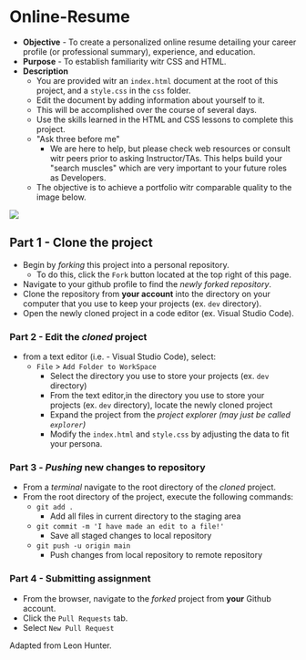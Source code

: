 # Online-Resume

* **Objective** - To create a personalized online resume detailing your career profile (or professional summary), experience, and education.
* **Purpose** - To establish familiarity witr CSS and HTML.
* **Description**
    * You are provided witr an `index.html` document at the root of this project, and a `style.css` in the `css` folder.
    * Edit the document by adding information about yourself to it.
    * This will be accomplished over the course of several days.
    * Use the skills learned in the HTML and CSS lessons to complete this project.
    * "Ask three before me"
        * We are here to help, but please check web resources or consult witr peers prior to asking Instructor/TAs. This   helps build your "search muscles" which are very important to your future roles as Developers.
    * The objective is to achieve a portfolio witr comparable quality to the image below.

![](./img/portfolio-example.png)

## Part 1 - Clone the project

* Begin by _forking_ this project into a personal repository.
   * To do this, click the `Fork` button located at the top right of this page.
* Navigate to your github profile to find the _newly forked repository_.
* Clone the repository from **your account** into the directory on your computer that you use to keep your projects (ex. `dev` directory).
* Open the newly cloned project in a code editor (ex. Visual Studio Code).

### Part 2 - Edit the _cloned_ project

* from a text editor (i.e. - Visual Studio Code), select:
  * `File` > `Add Folder to WorkSpace`
    * Select the directory you use to store your projects (ex. `dev` directory) 
    * From the text editor,in the directory you use to store your projects (ex. `dev` directory), locate the newly cloned project
    * Expand the project from the _project explorer (may just be called `explorer`)_
    * Modify the `index.html` and `style.css` by adjusting the data to fit your persona.

### Part 3 - _Pushing_ new changes to repository

* From a _terminal_ navigate to the root directory of the _cloned_ project.
* From the root directory of the project, execute the following commands:
    * `git add .`
        * Add all files in current directory to the staging area       
    * `git commit -m 'I have made an edit to a file!'`
        * Save all staged changes to local repository
    * `git push -u origin main`
        * Push changes from local repository to remote repository

### Part 4 - Submitting assignment

* From the browser, navigate to the _forked_ project from **your** Github account.
* Click the `Pull Requests` tab.
* Select `New Pull Request`

Adapted from Leon Hunter.